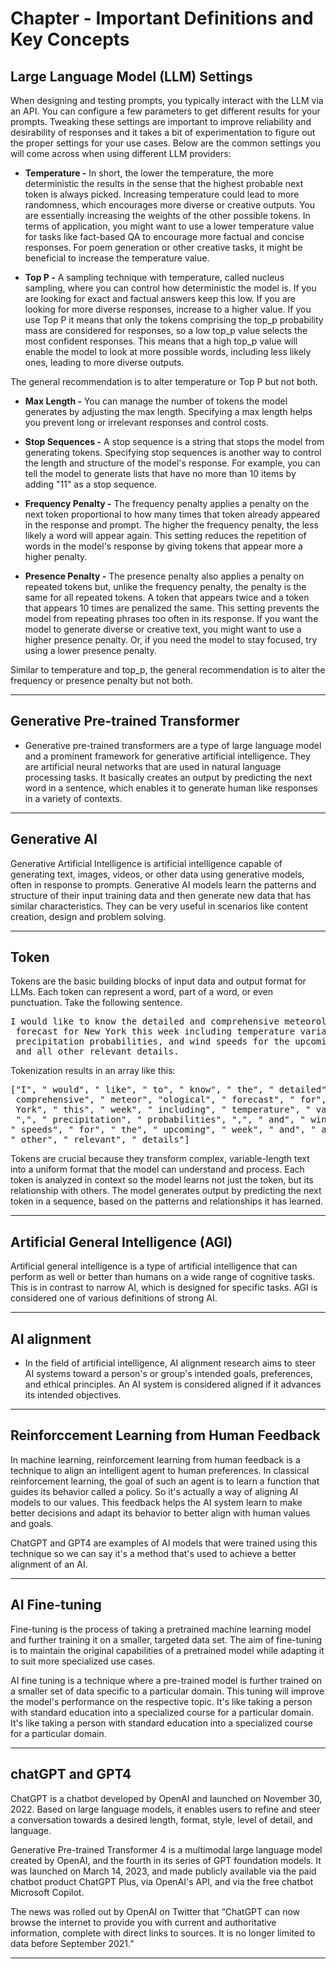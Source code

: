 # Chapter - Important Definitions and Key Concepts

## Large Language Model (LLM) Settings

When designing and testing prompts, you typically interact with the LLM via an API. You can configure a few parameters to get different results for your prompts. Tweaking these settings are important to improve reliability and desirability of responses and it takes a bit of experimentation to figure out the proper settings for your use cases. Below are the common settings you will come across when using different LLM providers:

* **Temperature -** In short, the lower the temperature, the more deterministic the results in the sense that the highest probable next token is always picked. Increasing temperature could lead to more randomness, which encourages more diverse or creative outputs. You are essentially increasing the weights of the other possible tokens. In terms of application, you might want to use a lower temperature value for tasks like fact-based QA to encourage more factual and concise responses. For poem generation or other creative tasks, it might be beneficial to increase the temperature value.

* **Top P -** A sampling technique with temperature, called nucleus sampling, where you can control how deterministic the model is. If you are looking for exact and factual answers keep this low. If you are looking for more diverse responses, increase to a higher value. If you use Top P it means that only the tokens comprising the top_p probability mass are considered for responses, so a low top_p value selects the most confident responses. This means that a high top_p value will enable the model to look at more possible words, including less likely ones, leading to more diverse outputs.

The general recommendation is to alter temperature or Top P but not both.

* **Max Length -** You can manage the number of tokens the model generates by adjusting the max length. Specifying a max length helps you prevent long or irrelevant responses and control costs.

* **Stop Sequences -** A stop sequence is a string that stops the model from generating tokens. Specifying stop sequences is another way to control the length and structure of the model's response. For example, you can tell the model to generate lists that have no more than 10 items by adding "11" as a stop sequence.

* **Frequency Penalty -** The frequency penalty applies a penalty on the next token proportional to how many times that token already appeared in the response and prompt. The higher the frequency penalty, the less likely a word will appear again. This setting reduces the repetition of words in the model's response by giving tokens that appear more a higher penalty.

* **Presence Penalty -** The presence penalty also applies a penalty on repeated tokens but, unlike the frequency penalty, the penalty is the same for all repeated tokens. A token that appears twice and a token that appears 10 times are penalized the same. This setting prevents the model from repeating phrases too often in its response. If you want the model to generate diverse or creative text, you might want to use a higher presence penalty. Or, if you need the model to stay focused, try using a lower presence penalty.

Similar to temperature and top_p, the general recommendation is to alter the frequency or presence penalty but not both.

<hr>

## Generative Pre-trained Transformer

* Generative pre-trained transformers are a type of large language model and a prominent framework for generative artificial intelligence. They are artificial neural networks that are used in natural language processing tasks. It basically creates an output by predicting the next word in a sentence, which enables it to generate human like responses in a variety of contexts.

<hr>

## Generative AI

Generative Artificial Intelligence is artificial intelligence capable of generating text, images, videos, or other data using generative models, often in response to prompts. Generative AI models learn the patterns and structure of their input training data and then generate new data that has similar characteristics. They can be very useful in scenarios like content creation, design and problem solving.

<hr>

## Token

Tokens are the basic building blocks of input data and output format for LLMs. Each token can represent a word, part of a word, or even punctuation. Take the following sentence.

<pre>I would like to know the detailed and comprehensive meteorological
 forecast for New York this week including temperature variations,
 precipitation probabilities, and wind speeds for the upcoming week
 and all other relevant details.</pre>
 
Tokenization results in an array like this: 

<pre>["I", " would", " like", " to", " know", " the", " detailed", " and", "
 comprehensive", " meteor", "ological", " forecast", " for", " New", "
 York", " this", " week", " including", " temperature", " variations",
 ",", " precipitation", " probabilities", ",", " and", " wind", 
" speeds", " for", " the", " upcoming", " week", " and", " all", 
" other", " relevant", " details"]</pre>

Tokens are crucial because they transform complex, variable-length text into a uniform format that the model can understand and process. Each token is analyzed in context so the model learns not just the token, but its relationship with others. The model generates output by predicting the next token in a sequence, based on the patterns and relationships it has learned.

<hr>

## Artificial General Intelligence (AGI)

Artificial general intelligence is a type of artificial intelligence that can perform as well or better than humans on a wide range of cognitive tasks. This is in contrast to narrow AI, which is designed for specific tasks. AGI is considered one of various definitions of strong AI.

<hr>

## AI alignment

* In the field of artificial intelligence, AI alignment research aims to steer AI systems toward a person's or group's intended goals, preferences, and ethical principles. An AI system is considered aligned if it advances its intended objectives.

<hr>

## Reinforccement Learning from Human Feedback

In machine learning, reinforcement learning from human feedback is a technique to align an intelligent agent to human preferences. In classical reinforcement learning, the goal of such an agent is to learn a function that guides its behavior called a policy. So it's actually a way of aligning AI models to our values. This feedback helps the AI system learn to make better decisions and adapt its behavior to better align with human values and goals. 

ChatGPT and GPT4 are examples of AI models that were trained using this technique so we can say it's a method that's used to achieve a better alignment of an AI.

<hr>

## AI Fine-tuning

Fine-tuning is the process of taking a pretrained machine learning model and further training it on a smaller, targeted data set. The aim of fine-tuning is to maintain the original capabilities of a pretrained model while adapting it to suit more specialized use cases.

AI fine tuning is a technique where a pre-trained model is further trained on a smaller set of data specific to a particular domain. This tuning will improve the model's performance on the respective topic. It's like taking a person with standard education into a specialized course for a particular domain. It's like taking a person with standard education into a specialized course for a particular domain.

<hr>

## chatGPT and GPT4

ChatGPT is a chatbot developed by OpenAI and launched on November 30, 2022. Based on large language models, it enables users to refine and steer a conversation towards a desired length, format, style, level of detail, and language. 

Generative Pre-trained Transformer 4 is a multimodal large language model created by OpenAI, and the fourth in its series of GPT foundation models. It was launched on March 14, 2023, and made publicly available via the paid chatbot product ChatGPT Plus, via OpenAI's API, and via the free chatbot Microsoft Copilot.

The news was rolled out by OpenAI on Twitter that “ChatGPT can now browse the internet to provide you with current and authoritative information, complete with direct links to sources. It is no longer limited to data before September 2021.”

<hr>
